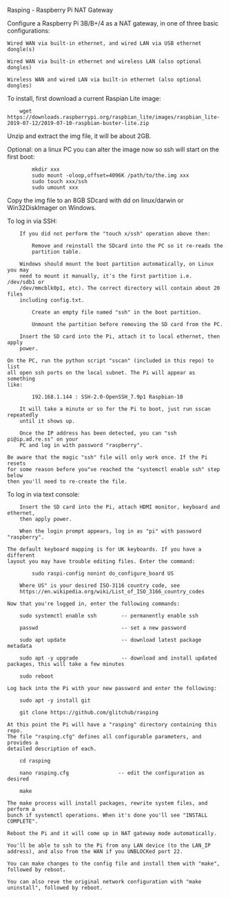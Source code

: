 Rasping - Raspberry Pi NAT Gateway

Configure a Raspberry Pi 3B/B+/4 as a NAT gateway, in one of three basic
configurations:

    Wired WAN via built-in ethernet, and wired LAN via USB ethernet dongle(s)

    Wired WAN via built-in ethernet and wireless LAN (also optional dongles)

    Wireless WAN and wired LAN via built-in ethernet (also optional dongles)

To install, first download a current Raspian Lite image:

        wget https://downloads.raspberrypi.org/raspbian_lite/images/raspbian_lite-2019-07-12/2019-07-10-raspbian-buster-lite.zip

Unzip and extract the img file, it will be about 2GB.

Optional: on a linux PC you can alter the image now so ssh will start on the
first boot:

            mkdir xxx
            sudo mount -oloop,offset=4096K /path/to/the.img xxx
            sudo touch xxx/ssh
            sudo umount xxx

Copy the img file to an 8GB SDcard with dd on linux/darwin or Win32DiskImager
on Windows.

To log in via SSH:

        If you did not perform the "touch x/ssh" operation above then:

            Remove and reinstall the SDcard into the PC so it re-reads the
            partition table.

        Windows should mount the boot partition automatically, on Linux you may
        need to mount it manually, it's the first partition i.e.  /dev/sdb1 or
        /dev/mmcblk0p1, etc). The correct directory will contain about 20 files
        including config.txt.

            Create an empty file named "ssh" in the boot partition.

            Unmount the partition before removing the SD card from the PC.

        Insert the SD card into the Pi, attach it to local ethernet, then apply
        power.

    On the PC, run the python script "sscan" (included in this repo) to list
    all open ssh ports on the local subnet. The Pi will appear as something
    like:

            192.168.1.144 : SSH-2.0-OpenSSH_7.9p1 Raspbian-10

        It will take a minute or so for the Pi to boot, just run sscan repeatedly
        until it shows up.

        Once the IP address has been detected, you can "ssh pi@ip.ad.re.ss" on your
        PC and log in with password "raspberry".

    Be aware that the magic "ssh" file will only work once. If the Pi resets
    for some reason before you"ve reached the "systemctl enable ssh" step below
    then you'll need to re-create the file.

To log in via text console:

        Insert the SD card into the Pi, attach HDMI monitor, keyboard and ethernet,
        then apply power.

        When the login prompt appears, log in as "pi" with password "raspberry".

    The default keyboard mapping is for UK keyboards. If you have a different
    layout you may have trouble editing files. Enter the command:

            sudo raspi-config nonint do_configure_board US

        Where US" is your desired ISO-3116 country code, see
        https://en.wikipedia.org/wiki/List_of_ISO_3166_country_codes

    Now that you're logged in, enter the following commands:

        sudo systemctl enable ssh        -- permanently enable ssh

        passwd                           -- set a new password

        sudo apt update                  -- download latest package metadata

        sudo apt -y upgrade              -- download and install updated packages, this will take a few minutes

        sudo reboot

    Log back into the Pi with your new password and enter the following:

        sudo apt -y install git

        git clone https://github.com/glitchub/rasping

    At this point the Pi will have a "rasping" directory containing this repo.
    The file "rasping.cfg" defines all configurable parameters, and provides a
    detailed description of each.

        cd rasping

        nano rasping.cfg                -- edit the configuration as desired

        make

    The make process will install packages, rewrite system files, and perform a
    bunch if systemctl operations. When it's done you'll see "INSTALL COMPLETE".

    Reboot the Pi and it will come up in NAT gateway mode automatically.

    You'll be able to ssh to the Pi from any LAN device (to the LAN_IP
    address), and also from the WAN if you UNBLOCKed port 22.

    You can make changes to the config file and install them with "make",
    followed by reboot.

    You can also reve the original network configuration with "make
    uninstall", followed by reboot.
